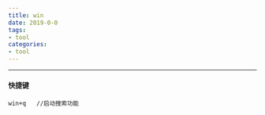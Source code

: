```yaml
---
title: win
date: 2019-0-0
tags:
- tool
categories:
- tool
---
```

***
<!-- more -->
#### 快捷键
    
    win+q   //启动搜索功能